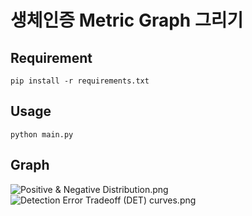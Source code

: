 # 생체인증 Metric Graph 그리기

## Requirement
```commandline
pip install -r requirements.txt
```

## Usage
```commandline
python main.py
```

## Graph
![Positive & Negative Distribution.png](Positive%20%26%20Negative%20Distribution.png)[]()
![Detection Error Tradeoff (DET) curves.png](Detection%20Error%20Tradeoff%20%28DET%29%20curves.png)